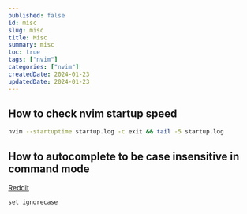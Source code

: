 ```yaml
---
published: false
id: misc
slug: misc
title: Misc
summary: misc
toc: true
tags: ["nvim"]
categories: ["nvim"]
createdDate: 2024-01-23
updatedDate: 2024-01-23
---
```


## How to check nvim startup speed
```bash
nvim --startuptime startup.log -c exit && tail -5 startup.log
```

## How to autocomplete to be case insensitive in command mode
[Reddit](https://www.reddit.com/r/neovim/comments/pfm84z/how_to_get_autocomplete_to_be_case_insensitive/)
```
set ignorecase
```
